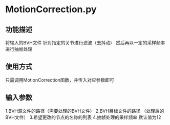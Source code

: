 # MotionCorrection.py
  ## 功能描述
   将输入的BVH文件 针对指定的关节进行滤波（去抖动） 然后再以一定的采样频率进行抽帧处理
   
  ## 使用方式
   只需调用MotionCorrection函数，并传入对应参数即可
   
  ## 输入参数
   1.BVH源文件的路径（需要处理的BVH文件）
   2.BVH目标文件的路径 （处理后的BVH文件）
   3.希望更改的节点的名称的列表
   4.抽帧处理的采样频率 默认值为12
   
